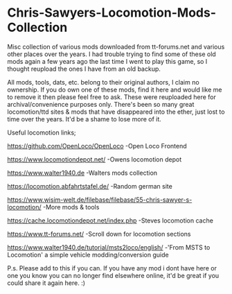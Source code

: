 # Chris-Sawyers-Locomotion-Mods-Collection
Misc collection of various mods downloaded from tt-forums.net and various other places over the years.
I had trouble trying to find some of these old mods again a few years ago the last time I went to play this game, so I thought reupload the ones I have from an old backup.

All mods, tools, dats, etc. belong to their original authors, I claim no ownership. If you do own one of these mods, find it here and would like me to remove it then please feel free to ask. These were reuploaded here for archival/convenience purposes only. There's been so many great locomotion/ttd sites & mods that have disappeared into the ether, just lost to time over the years. It'd be a shame to lose more of it.

Useful locomotion links;

https://github.com/OpenLoco/OpenLoco -Open Loco Frontend

https://www.locomotiondepot.net/ -Owens locomotion depot

https://www.walter1940.de -Walters mods collection

https://locomotion.abfahrtstafel.de/ -Random german site

https://www.wisim-welt.de/filebase/filebase/55-chris-sawyer-s-locomotion/ -More mods & tools

https://cache.locomotiondepot.net/index.php  -Steves locomotion cache

https://www.tt-forums.net/ -Scroll down for locomotion sections

https://www.walter1940.de/tutorial/msts2loco/english/  -'From MSTS to Locomotion' a simple vehicle modding/conversion guide

P.s. Please add to this if you can. If you have any mod i dont have here or one you know you can no longer find elsewhere online, it'd be great if you could share it again here. :)
